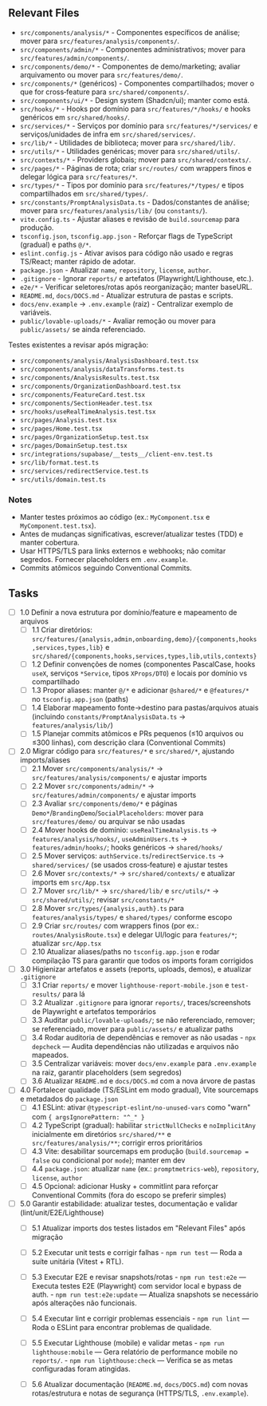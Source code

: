 ## Relevant Files

- `src/components/analysis/*` - Componentes específicos de análise; mover para `src/features/analysis/components/`.
- `src/components/admin/*` - Componentes administrativos; mover para `src/features/admin/components/`.
- `src/components/demo/*` - Componentes de demo/marketing; avaliar arquivamento ou mover para `src/features/demo/`.
- `src/components/*` (genéricos) - Componentes compartilhados; mover o que for cross‑feature para `src/shared/components/`.
- `src/components/ui/*` - Design system (Shadcn/ui); manter como está.
- `src/hooks/*` - Hooks por domínio para `src/features/*/hooks/` e hooks genéricos em `src/shared/hooks/`.
- `src/services/*` - Serviços por domínio para `src/features/*/services/` e serviços/unidades de infra em `src/shared/services/`.
- `src/lib/*` - Utilidades de biblioteca; mover para `src/shared/lib/`.
- `src/utils/*` - Utilidades genéricas; mover para `src/shared/utils/`.
- `src/contexts/*` - Providers globais; mover para `src/shared/contexts/`.
- `src/pages/*` - Páginas de rota; criar `src/routes/` com wrappers finos e delegar lógica para `src/features/*`.
- `src/types/*` - Tipos por domínio para `src/features/*/types/` e tipos compartilhados em `src/shared/types/`.
- `src/constants/PromptAnalysisData.ts` - Dados/constantes de análise; mover para `src/features/analysis/lib/` (ou `constants/`).
- `vite.config.ts` - Ajustar aliases e revisão de `build.sourcemap` para produção.
- `tsconfig.json`, `tsconfig.app.json` - Reforçar flags de TypeScript (gradual) e paths `@/*`.
- `eslint.config.js` - Ativar avisos para código não usado e regras TS/React; manter rápido de adotar.
- `package.json` - Atualizar `name`, `repository`, `license`, `author`.
- `.gitignore` - Ignorar `reports/` e artefatos (Playwright/Lighthouse, etc.).
- `e2e/*` - Verificar seletores/rotas após reorganização; manter baseURL.
- `README.md`, `docs/DOCS.md` - Atualizar estrutura de pastas e scripts.
- `docs/env.example` → `.env.example` (raiz) - Centralizar exemplo de variáveis.
- `public/lovable-uploads/*` - Avaliar remoção ou mover para `public/assets/` se ainda referenciado.

Testes existentes a revisar após migração:

- `src/components/analysis/AnalysisDashboard.test.tsx`
- `src/components/analysis/dataTransforms.test.ts`
- `src/components/AnalysisResults.test.tsx`
- `src/components/OrganizationDashboard.test.tsx`
- `src/components/FeatureCard.test.tsx`
- `src/components/SectionHeader.test.tsx`
- `src/hooks/useRealTimeAnalysis.test.tsx`
- `src/pages/Analysis.test.tsx`
- `src/pages/Home.test.tsx`
- `src/pages/OrganizationSetup.test.tsx`
- `src/pages/DomainSetup.test.tsx`
- `src/integrations/supabase/__tests__/client-env.test.ts`
- `src/lib/format.test.ts`
- `src/services/redirectService.test.ts`
- `src/utils/domain.test.ts`

### Notes

- Manter testes próximos ao código (ex.: `MyComponent.tsx` e `MyComponent.test.tsx`).
- Antes de mudanças significativas, escrever/atualizar testes (TDD) e manter cobertura.
- Usar HTTPS/TLS para links externos e webhooks; não comitar segredos. Fornecer placeholders em `.env.example`.
- Commits atômicos seguindo Conventional Commits.

## Tasks

- [ ] 1.0 Definir a nova estrutura por domínio/feature e mapeamento de arquivos
  - [ ] 1.1 Criar diretórios: `src/features/{analysis,admin,onboarding,demo}/{components,hooks,services,types,lib}` e `src/shared/{components,hooks,services,types,lib,utils,contexts}`
  - [ ] 1.2 Definir convenções de nomes (componentes PascalCase, hooks `useX`, serviços `*Service`, tipos `XProps/DTO`) e locais por domínio vs compartilhado
  - [ ] 1.3 Propor aliases: manter `@/*` e adicionar `@shared/*` e `@features/*` no `tsconfig.app.json` (paths)
  - [ ] 1.4 Elaborar mapeamento fonte→destino para pastas/arquivos atuais (incluindo `constants/PromptAnalysisData.ts` → `features/analysis/lib/`)
  - [ ] 1.5 Planejar commits atômicos e PRs pequenos (≤10 arquivos ou ≤300 linhas), com descrição clara (Conventional Commits)

- [ ] 2.0 Migrar código para `src/features/*` e `src/shared/*`, ajustando imports/aliases
  - [ ] 2.1 Mover `src/components/analysis/*` → `src/features/analysis/components/` e ajustar imports
  - [ ] 2.2 Mover `src/components/admin/*` → `src/features/admin/components/` e ajustar imports
  - [ ] 2.3 Avaliar `src/components/demo/*` e páginas `Demo*`/`BrandingDemo`/`SocialPlaceholders`: mover para `src/features/demo/` ou arquivar se não usadas
  - [ ] 2.4 Mover hooks de domínio: `useRealTimeAnalysis.ts` → `features/analysis/hooks/`, `useAdminUsers.ts` → `features/admin/hooks/`; hooks genéricos → `shared/hooks/`
  - [ ] 2.5 Mover serviços: `authService.ts`/`redirectService.ts` → `shared/services/` (se usados cross‑feature) e ajustar testes
  - [ ] 2.6 Mover `src/contexts/*` → `src/shared/contexts/` e atualizar imports em `src/App.tsx`
  - [ ] 2.7 Mover `src/lib/*` → `src/shared/lib/` e `src/utils/*` → `src/shared/utils/`; revisar `src/constants/*`
  - [ ] 2.8 Mover `src/types/{analysis,auth}.ts` para `features/analysis/types/` e `shared/types/` conforme escopo
  - [ ] 2.9 Criar `src/routes/` com wrappers finos (por ex.: `routes/AnalysisRoute.tsx`) e delegar UI/logic para `features/*`; atualizar `src/App.tsx`
  - [ ] 2.10 Atualizar aliases/paths no `tsconfig.app.json` e rodar compilação TS para garantir que todos os imports foram corrigidos

- [ ] 3.0 Higienizar artefatos e assets (reports, uploads, demos), e atualizar `.gitignore`
  - [ ] 3.1 Criar `reports/` e mover `lighthouse-report-mobile.json` e `test-results/` para lá
  - [ ] 3.2 Atualizar `.gitignore` para ignorar `reports/`, traces/screenshots de Playwright e artefatos temporários
  - [ ] 3.3 Auditar `public/lovable-uploads/`; se não referenciado, remover; se referenciado, mover para `public/assets/` e atualizar paths
  - [ ] 3.4 Rodar auditoria de dependências e remover as não usadas
        - `npx depcheck` — Audita dependências não utilizadas e arquivos não mapeados.
  - [ ] 3.5 Centralizar variáveis: mover `docs/env.example` para `.env.example` na raiz, garantir placeholders (sem segredos)
  - [ ] 3.6 Atualizar `README.md` e `docs/DOCS.md` com a nova árvore de pastas

- [ ] 4.0 Fortalecer qualidade (TS/ESLint em modo gradual), Vite sourcemaps e metadados do `package.json`
  - [ ] 4.1 ESLint: ativar `@typescript-eslint/no-unused-vars` como "warn" com `{ argsIgnorePattern: "^_" }`
  - [ ] 4.2 TypeScript (gradual): habilitar `strictNullChecks` e `noImplicitAny` inicialmente em diretórios `src/shared/**` e `src/features/analysis/**`; corrigir erros prioritários
  - [ ] 4.3 Vite: desabilitar sourcemaps em produção (`build.sourcemap = false` ou condicional por `mode`); manter em dev
  - [ ] 4.4 `package.json`: atualizar `name` (ex.: `promptmetrics-web`), `repository`, `license`, `author`
  - [ ] 4.5 Opcional: adicionar Husky + commitlint para reforçar Conventional Commits (fora do escopo se preferir simples)

- [ ] 5.0 Garantir estabilidade: atualizar testes, documentação e validar (lint/unit/E2E/Lighthouse)
  - [ ] 5.1 Atualizar imports dos testes listados em "Relevant Files" após migração
  - [ ] 5.2 Executar unit tests e corrigir falhas
        - `npm run test` — Roda a suíte unitária (Vitest + RTL).
  - [ ] 5.3 Executar E2E e revisar snapshots/rotas
        - `npm run test:e2e` — Executa testes E2E (Playwright) com servidor local e bypass de auth.
        - `npm run test:e2e:update` — Atualiza snapshots se necessário após alterações não funcionais.
  - [ ] 5.4 Executar lint e corrigir problemas essenciais
        - `npm run lint` — Roda o ESLint para encontrar problemas de qualidade.
  - [ ] 5.5 Executar Lighthouse (mobile) e validar metas
        - `npm run lighthouse:mobile` — Gera relatório de performance mobile no `reports/`.
        - `npm run lighthouse:check` — Verifica se as metas configuradas foram atingidas.
  - [ ] 5.6 Atualizar documentação (`README.md`, `docs/DOCS.md`) com novas rotas/estrutura e notas de segurança (HTTPS/TLS, `.env.example`).


